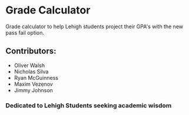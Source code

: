 
# Grade Calculator
Grade calculator to help Lehigh students project their GPA's with the new pass fail option. 

## Contributors:
- Oliver Walsh
- Nicholas Silva
- Ryan McGuinness
- Maxim Vezenov
- Jimmy Johnson

### Dedicated to Lehigh Students seeking academic wisdom






